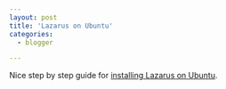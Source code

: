 ```yaml
---
layout: post
title: 'Lazarus on Ubuntu'
categories:
  - blogger

---
```


Nice step by step guide for <a href="http://www.howtoforge.com/lazarus_ubuntu">installing Lazarus on Ubuntu</a>.
